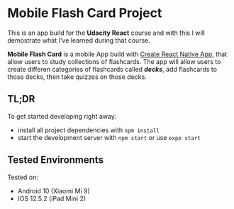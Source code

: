 # Mobile Flash Card Project
This is an app build for the <b>Udacity React</b> course and with this I will demostrate what I've learned during that course.

<b>Mobile Flash Card</b> is a mobile App build with [Create React Native App](https://github.com/expo/create-react-native-app),
that allow users to study collections of flashcards. The app will allow users to create differen categories of flashcards called <b><i>decks</i></b>,
add flashcards to those decks, then take quizzes on those decks.




## TL;DR

To get started developing right away:

* install all project dependencies with `npm install`
* start the development server with `npm start` or use `expo start`


## Tested Environments
Tested on:
- Android 10 (Xiaomi Mi 9)
- IOS 12.5.2 (iPad Mini 2)
